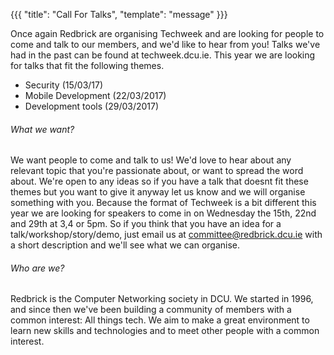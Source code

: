 {{{
  "title": "Call For Talks",
  "template": "message"
}}}


Once again Redbrick are organising Techweek and are looking for people to come and talk to our members, and we'd like to hear from you! Talks we've had in the past can be found at techweek.dcu.ie.
This year we are looking for talks that fit the following themes.

  - Security (15/03/17)
  - Mobile Development (22/03/2017)
  - Development tools (29/03/2017)

###### What we want?
We want people to come and talk to us! We'd love to hear about any relevant topic that you're passionate about, or want to spread the word about. We're open to any ideas so if you have a talk that doesnt fit these themes but you want to give it anyway let us know and we will organise something with you. Because the format of Techweek is a bit different this year we are looking for speakers to come in on  Wednesday the 15th, 22nd and 29th at 3,4 or 5pm. So if you think that you have an idea for a talk/workshop/story/demo, just email us at committee@redbrick.dcu.ie with a short description and we'll see what we can organise.

###### Who are we?
Redbrick is the Computer Networking society in DCU. We started in 1996, and since then we've been building a community of members with a common interest: All things tech. We aim to make a great environment to learn new skills and technologies and to meet other people with a common interest.
